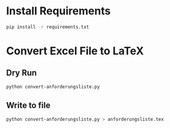 # Install Requirements

```bash
pip install -r requirements.txt
```

# Convert Excel File to LaTeX

## Dry Run

```bash
python convert-anforderungsliste.py
```

## Write to file

```bash
python convert-anforderungsliste.py > anforderungsliste.tex
```